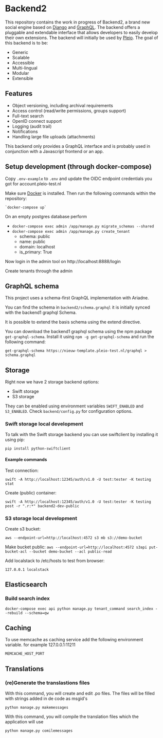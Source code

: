 # Backend2
This repository contains the work in progress of Backend2, a brand new social engine based on [Django](https://www.djangoproject.com/) and [GraphQL](http://graphql.org/). The backend offers a pluggable and extendable interface that allows developers to easily develop their own extensions. The backend will initially be used by [Pleio](https://www.pleio.nl). The goal of this backend is to be:

- Generic
- Scalable
- Accessible
- Multi-lingual
- Modular
- Extensible

## Features
- Object versioning, including archival requirements
- Access control (read/write permissions, groups support)
- Full-text search
- OpenID connect support
- Logging (audit trail)
- Notifications
- Handling large file uploads (attachments)

This backend only provides a GraphQL interface and is probably used in conjunction with a Javascript frontend or an app.

## Setup development (through docker-compose)
Copy `.env-example` to `.env` and update the OIDC endpoint credentials you got for account.pleio-test.nl

Make sure [Docker](https://www.docker.com/) is installed. Then run the
following commands within the repository:

    `docker-compose up`

On an empty postgres database perform
- ```docker-compose exec admin /app/manage.py migrate_schemas --shared```
- ```docker-compose exec admin /app/manage.py create_tenant```
    -   schema: public
    -   name: public
    -   domain: localhost
    -   is_primary: True


Now login in the admin tool on http://localhost:8888/login

Create tenants through the admin

## GraphQL schema

This project uses a schema-first GraphQL implementation with Ariadne.

You can find the schema in `backend2/schema.graphql` it is initially synced with the backend1 graphql Schema.

It is possible to extend the basis schema using the extend directive.

You can download the backend1 graphql schema using the npm package `get-graphql-schema`. Install it using `npm -g get-graphql-schema` and run the following command:

`get-graphql-schema https://nieuw-template.pleio-test.nl/graphql > schema.graphql`

## Storage

Right now we have 2 storage backend options:

- Swift storage
- S3 storage

They can be enabled using environment variables `SWIFT_ENABLED` and `S3_ENABLED`. Check `backend/config.py` for configuration options.

### Swift storage local development

To talk with the Swift storage backend you can use swiftclient by installing it using pip:

`pip install python-swiftclient`

#### Example commands

Test connection:

`swift -A http://localhost:12345/auth/v1.0 -U test:tester -K testing stat`

Create (public) container:

`swift -A http://localhost:12345/auth/v1.0 -U test:tester -K testing post -r ".r:*" backend2-dev-public`

### S3 storage local development

Create s3 bucket:

`aws --endpoint-url=http://localhost:4572 s3 mb s3://demo-bucket`

Make bucket public:
`aws --endpoint-url=http://localhost:4572 s3api put-bucket-acl --bucket demo-bucket --acl public-read`

Add localstack to /etc/hosts to test from browser:

`127.0.0.1 localstack`

## Elasticsearch

### Build search index

`docker-compose exec api python manage.py tenant_command search_index --rebuild --schema=qw `

## Caching

To use memcache as caching service add the following environment variable. for example 127.0.0.1:11211

`MEMCACHE_HOST_PORT`

## Translations

### (re)Generate the translastions files

With this command, you will create and edit .po files. The files will be filled with strings added in de code as msgid's

`python manage.py makemessages`

With this command, you will compile the translation files which the application will use

`python manage.py comilemessages`